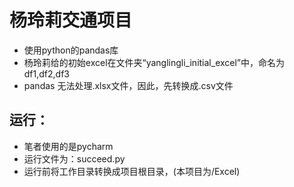 # 杨玲莉交通项目
* 使用python的pandas库
* 杨玲莉给的初始excel在文件夹“yanglingli_initial_excel”中，命名为df1,df2,df3
* pandas 无法处理.xlsx文件，因此，先转换成.csv文件

## 运行：
* 笔者使用的是pycharm
* 运行文件为：succeed.py
* 运行前将工作目录转换成项目根目录，(本项目为/Excel)
